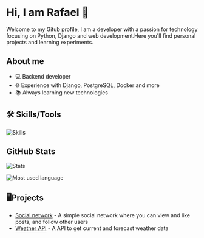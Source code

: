 
# Hi, I am Rafael 👋

Welcome to my Gitub profile, I am a developer with a passion for technology focusing on Python, Django and web development.Here you'll find personal projects and learning experiments.

## About me
- 💻 Backend developer
- 🌐 Experience with Django, PostgreSQL, Docker and more
- 📚 Always learning new technologies

## 🛠️ Skills/Tools
![Skills](https://skillicons.dev/icons?i=python,postgres,docker,django,vscode,git,github&theme=light)

## GitHub Stats
![Stats](https://github-readme-stats.vercel.app/api?username=rafaelrodrigues-dev&show_icons=true&theme=dracula)

![Most used language](https://github-readme-stats.vercel.app/api/top-langs/?username=rafaelrodrigues-dev&layout=compact&theme=dracula)

## 🖥️Projects
- [Social network](https://github.com/rafaelrodrigues-dev/social-network) - A simple social network where you can view and like posts, and follow other users
- [Weather API](https://github.com/rafaelrodrigues-dev/weather-api) - A API to get current and forecast weather data
